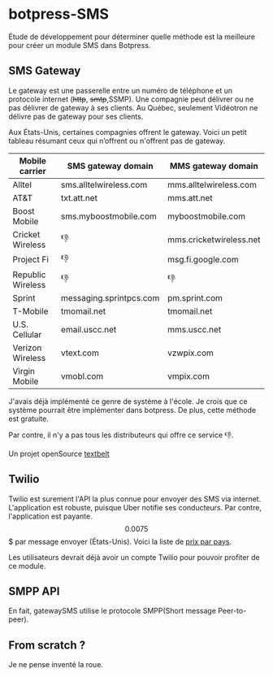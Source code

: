 # botpress-SMS

Étude de développement pour déterminer quelle méthode est la meilleure pour créer un module SMS dans Botpress.  

## SMS Gateway

Le gateway est une passerelle entre un numéro de téléphone et un protocole internet (~~http~~, ~~smtp~~,SSMP). Une compagnie peut délivrer ou ne pas délivrer de gateway à ses clients. Au Québec, seulement Vidéotron ne délivre pas de gateway pour ses clients.  

Aux États-Unis, certaines compagnies offrent le gateway. Voici un petit tableau résumant ceux qui n’offrent ou n'offrent pas de gateway.

|Mobile carrier|SMS gateway domain|	MMS gateway domain|
|---|---|---|
|Alltel|sms.alltelwireless.com|mms.alltelwireless.com|
|AT&T|txt.att.net|mms.att.net|
|Boost Mobile|sms.myboostmobile.com|myboostmobile.com|
|Cricket Wireless|:-1:|mms.cricketwireless.net|
|Project Fi|:-1:|msg.fi.google.com|
|Republic Wireless|:-1:|:-1:|
|Sprint|messaging.sprintpcs.com|pm.sprint.com|
|T-Mobile|tmomail.net|tmomail.net|
|U.S. Cellular|email.uscc.net|mms.uscc.net|
|Verizon Wireless|vtext.com|vzwpix.com|
|Virgin Mobile|vmobl.com|vmpix.com|

J'avais déjà implémenté ce genre de système à l'école. Je crois que ce système pourrait être implémenter dans botpress. De plus, cette méthode est gratuite.  

Par contre, il n'y a pas tous les distributeurs qui offre ce service :-1:.

Un projet openSource [textbelt](https://github.com/typpo/textbelt)


## Twilio

Twilio est surement l'API la plus connue pour envoyer des SMS via internet. L'application est robuste, puisque Uber notifie ses conducteurs. Par contre, l'application est payante. $$0.0075$$$ par message envoyer (États-Unis). Voici la liste de [prix par pays](https://www.twilio.com/sms/pricing/ca). 

Les utilisateurs devrait déjà avoir un compte Twilio pour pouvoir profiter de ce module.

## SMPP API

En fait, gatewaySMS utilise le protocole SMPP(Short message Peer-to-peer).


## From scratch ? 

Je ne pense inventé la roue. 


